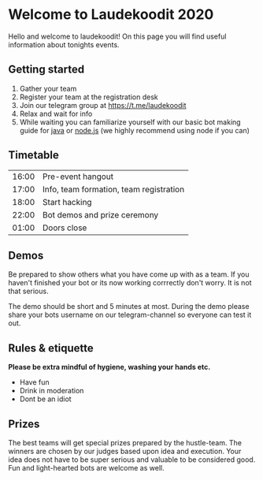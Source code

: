 # Welcome to Laudekoodit 2020

Hello and welcome to laudekoodit! On this page you will find useful information about tonights events.

## Getting started

  1. Gather your team
  2. Register your team at the registration desk
  3. Join our telegram group at https://t.me/laudekoodit
  4. Relax and wait for info
  5. While waiting you can familiarize yourself with our basic bot making guide for [java](https://github.com/Laudekoodit/lk2020-javabot) or [node.js](https://github.com/Laudekoodit/lk2020-nodebot) (we highly recommend using node if you can)

## Timetable

|       |                                         |
|-------|-----------------------------------------|
| 16:00 | Pre-event hangout                       |
| 17:00 | Info, team formation, team registration |
| 18:00 | Start hacking                           |
| 22:00 | Bot demos and prize ceremony            |
| 01:00 | Doors close                             |

## Demos

Be prepared to show others what you have come up with as a team. If you haven't finished your bot or its now working corrrectly don't worry. It is not that serious.

The demo should be short and 5 minutes at most. During the demo please share your bots username on our telegram-channel so everyone can test it out. 

## Rules & etiquette

**Please be extra mindful of hygiene, washing your hands etc.**

 * Have fun
 * Drink in moderation 
 * Dont be an idiot

## Prizes

The best teams will get special prizes prepared by the hustle-team. The winners are chosen by our judges based upon idea and execution. Your idea does not have to be super serious and valuable to be considered good. Fun and light-hearted bots are welcome as well.
